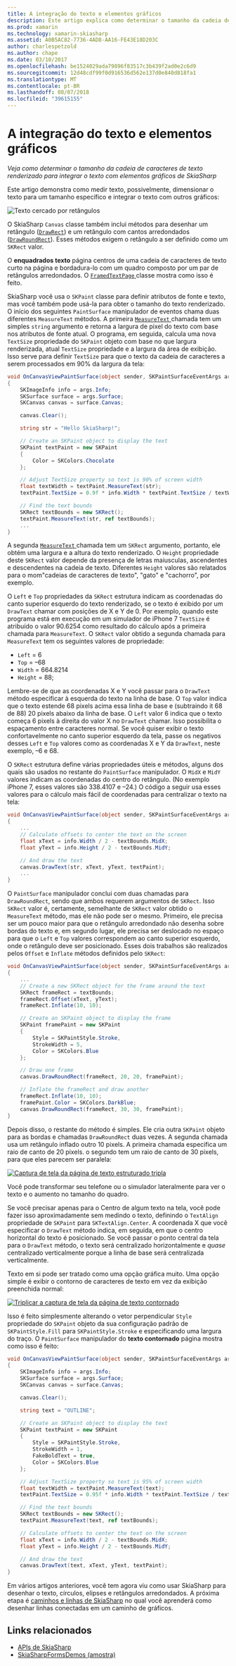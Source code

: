 ```yaml
---
title: A integração do texto e elementos gráficos
description: Este artigo explica como determinar o tamanho da cadeia de caracteres do texto renderizado para integrar o texto com elementos gráficos de SkiaSharp em aplicativos xamarin. Forms e demonstra isso com o código de exemplo.
ms.prod: xamarin
ms.technology: xamarin-skiasharp
ms.assetid: A0B5AC82-7736-4AD8-AA16-FE43E18D203C
author: charlespetzold
ms.author: chape
ms.date: 03/10/2017
ms.openlocfilehash: be1524029ada79896f83517c3b439f2ad0e2c6d9
ms.sourcegitcommit: 12d48cdf99f0d916536d562e137d0e840d818fa1
ms.translationtype: MT
ms.contentlocale: pt-BR
ms.lasthandoff: 08/07/2018
ms.locfileid: "39615155"
---
```

# <a name="integrating-text-and-graphics"></a>A integração do texto e elementos gráficos

_Veja como determinar o tamanho da cadeia de caracteres de texto renderizado para integrar o texto com elementos gráficos de SkiaSharp_

Este artigo demonstra como medir texto, possivelmente, dimensionar o texto para um tamanho específico e integrar o texto com outros gráficos:

![](text-images/textandgraphicsexample.png "Texto cercado por retângulos")

O SkiaSharp `Canvas` classe também inclui métodos para desenhar um retângulo ([`DrawRect`](https://developer.xamarin.com/api/member/SkiaSharp.SKCanvas.DrawRect/p/SkiaSharp.SKRect/SkiaSharp.SKPaint/)) e um retângulo com cantos arredondados ([`DrawRoundRect`](https://developer.xamarin.com/api/member/SkiaSharp.SKCanvas.DrawRoundRect/p/SkiaSharp.SKRect/System.Single/System.Single/SkiaSharp.SKPaint/)). Esses métodos exigem o retângulo a ser definido como um `SKRect` valor.

O **enquadrados texto** página centros de uma cadeia de caracteres de texto curto na página e bordadura-lo com um quadro composto por um par de retângulos arredondados. O [ `FramedTextPage` ](https://github.com/xamarin/xamarin-forms-samples/blob/master/SkiaSharpForms/Demos/Demos/SkiaSharpFormsDemos/Basics/FramedTextPage.cs) classe mostra como isso é feito.

SkiaSharp você usa o `SKPaint` classe para definir atributos de fonte e texto, mas você também pode usá-la para obter o tamanho do texto renderizado. O início dos seguintes `PaintSurface` manipulador de eventos chama duas diferentes `MeasureText` métodos. A primeira [ `MeasureText` ](https://developer.xamarin.com/api/member/SkiaSharp.SKPaint.MeasureText/p/System.String/) chamada tem um simples `string` argumento e retorna a largura de pixel do texto com base nos atributos de fonte atual. O programa, em seguida, calcula uma nova `TextSize` propriedade do `SKPaint` objeto com base no que largura renderizada, atual `TextSize` propriedade e a largura da área de exibição. Isso serve para definir `TextSize` para que o texto da cadeia de caracteres a serem processados em 90% da largura da tela:

```csharp
void OnCanvasViewPaintSurface(object sender, SKPaintSurfaceEventArgs args)
{
    SKImageInfo info = args.Info;
    SKSurface surface = args.Surface;
    SKCanvas canvas = surface.Canvas;

    canvas.Clear();

    string str = "Hello SkiaSharp!";

    // Create an SKPaint object to display the text
    SKPaint textPaint = new SKPaint
    {
        Color = SKColors.Chocolate
    };

    // Adjust TextSize property so text is 90% of screen width
    float textWidth = textPaint.MeasureText(str);
    textPaint.TextSize = 0.9f * info.Width * textPaint.TextSize / textWidth;

    // Find the text bounds
    SKRect textBounds = new SKRect();
    textPaint.MeasureText(str, ref textBounds);
    ...
}
```

A segunda [ `MeasureText` ](https://developer.xamarin.com/api/member/SkiaSharp.SKPaint.MeasureText/p/System.String/SkiaSharp.SKRect@/) chamada tem um `SKRect` argumento, portanto, ele obtém uma largura e a altura do texto renderizado. O `Height` propriedade deste `SKRect` valor depende da presença de letras maiusculas, ascendentes e descendentes na cadeia de texto. Diferentes `Height` valores são relatados para o mom"cadeias de caracteres de texto", "gato" e "cachorro", por exemplo.

O `Left` e `Top` propriedades da `SKRect` estrutura indicam as coordenadas do canto superior esquerdo do texto renderizado, se o texto é exibido por um `DrawText` chamar com posições de X e Y de 0. Por exemplo, quando este programa está em execução em um simulador de iPhone 7 `TextSize` é atribuído o valor 90.6254 como resultado do cálculo após a primeira chamada para `MeasureText`. O `SKRect` valor obtido a segunda chamada para `MeasureText` tem os seguintes valores de propriedade:

- `Left` = 6
- `Top` = &ndash;68
- `Width` = 664.8214
- `Height` = 88;

Lembre-se de que as coordenadas X e Y você passar para o `DrawText` método especificar à esquerda do texto na linha de base. O `Top` valor indica que o texto estende 68 pixels acima essa linha de base e (subtraindo it 68 de 88) 20 pixels abaixo da linha de base. O `Left` valor 6 indica que o texto começa 6 pixels à direita do valor X no `DrawText` chamar. Isso possibilita o espaçamento entre caracteres normal. Se você quiser exibir o texto confortavelmente no canto superior esquerdo da tela, passe os negativos desses `Left` e `Top` valores como as coordenadas X e Y da `DrawText`, neste exemplo, &ndash;6 e 68.

O `SKRect` estrutura define várias propriedades úteis e métodos, alguns dos quais são usados no restante do `PaintSurface` manipulador. O `MidX` e `MidY` valores indicam as coordenadas do centro do retângulo. (No exemplo iPhone 7, esses valores são 338.4107 e &ndash;24.) O código a seguir usa esses valores para o cálculo mais fácil de coordenadas para centralizar o texto na tela:

```csharp
void OnCanvasViewPaintSurface(object sender, SKPaintSurfaceEventArgs args)
{
    ...
    // Calculate offsets to center the text on the screen
    float xText = info.Width / 2 - textBounds.MidX;
    float yText = info.Height / 2 - textBounds.MidY;

    // And draw the text
    canvas.DrawText(str, xText, yText, textPaint);
    ...
}
```

O `PaintSurface` manipulador conclui com duas chamadas para `DrawRoundRect`, sendo que ambos requerem argumentos de `SKRect`. Isso `SKRect` valor é, certamente, semelhante de `SKRect` valor obtido o `MeasureText` método, mas ele não pode ser o mesmo. Primeiro, ele precisa ser um pouco maior para que o retângulo arredondado não desenha sobre bordas do texto e, em segundo lugar, ele precisa ser deslocado no espaço para que o `Left` e `Top` valores correspondem ao canto superior esquerdo, onde o retângulo deve ser posicionado. Esses dois trabalhos são realizados pelos `Offset` e `Inflate` métodos definidos pelo `SKRect`:

```csharp
void OnCanvasViewPaintSurface(object sender, SKPaintSurfaceEventArgs args)
{
    ...
    // Create a new SKRect object for the frame around the text
    SKRect frameRect = textBounds;
    frameRect.Offset(xText, yText);
    frameRect.Inflate(10, 10);

    // Create an SKPaint object to display the frame
    SKPaint framePaint = new SKPaint
    {
        Style = SKPaintStyle.Stroke,
        StrokeWidth = 5,
        Color = SKColors.Blue
    };

    // Draw one frame
    canvas.DrawRoundRect(frameRect, 20, 20, framePaint);

    // Inflate the frameRect and draw another
    frameRect.Inflate(10, 10);
    framePaint.Color = SKColors.DarkBlue;
    canvas.DrawRoundRect(frameRect, 30, 30, framePaint);
}
```

Depois disso, o restante do método é simples. Ele cria outra `SKPaint` objeto para as bordas e chamadas `DrawRoundRect` duas vezes. A segunda chamada usa um retângulo inflado outro 10 pixels. A primeira chamada especifica um raio de canto de 20 pixels. o segundo tem um raio de canto de 30 pixels, para que eles parecem ser paralela:

 [![](text-images/framedtext-small.png "Captura de tela da página de texto estruturado tripla")](text-images/framedtext-large.png#lightbox "tripla captura de tela da página de texto estruturado")

Você pode transformar seu telefone ou o simulador lateralmente para ver o texto e o aumento no tamanho do quadro.

Se você precisar apenas para o Centro de algum texto na tela, você pode fazer isso aproximadamente sem medindo o texto, definindo o `TextAlign` propriedade de `SKPaint` para `SKTextAlign.Center`. A coordenada X que você especificar o `DrawText` método indica, em seguida, em que o centro horizontal do texto é posicionado. Se você passar o ponto central da tela para o `DrawText` método, o texto será centralizado horizontalmente e *quase* centralizado verticalmente porque a linha de base será centralizada verticalmente.

Texto em si pode ser tratado como uma opção gráfica muito. Uma opção simple é exibir o contorno de caracteres de texto em vez da exibição preenchida normal:

[![](text-images/outlinedtext-small.png "Triplicar a captura de tela da página de texto contornado")](text-images/outlinedtext-large.png#lightbox "triplicar a captura de tela da página de texto contornado")

Isso é feito simplesmente alterando o vetor perpendicular `Style` propriedade do `SKPaint` objeto da sua configuração padrão de `SKPaintStyle.Fill` para `SKPaintStyle.Stroke` e especificando uma largura do traço. O `PaintSurface` manipulador do **texto contornado** página mostra como isso é feito:

```csharp
void OnCanvasViewPaintSurface(object sender, SKPaintSurfaceEventArgs args)
{
    SKImageInfo info = args.Info;
    SKSurface surface = args.Surface;
    SKCanvas canvas = surface.Canvas;

    canvas.Clear();

    string text = "OUTLINE";

    // Create an SKPaint object to display the text
    SKPaint textPaint = new SKPaint
    {
        Style = SKPaintStyle.Stroke,
        StrokeWidth = 1,
        FakeBoldText = true,
        Color = SKColors.Blue
    };

    // Adjust TextSize property so text is 95% of screen width
    float textWidth = textPaint.MeasureText(text);
    textPaint.TextSize = 0.95f * info.Width * textPaint.TextSize / textWidth;

    // Find the text bounds
    SKRect textBounds = new SKRect();
    textPaint.MeasureText(text, ref textBounds);

    // Calculate offsets to center the text on the screen
    float xText = info.Width / 2 - textBounds.MidX;
    float yText = info.Height / 2 - textBounds.MidY;

    // And draw the text
    canvas.DrawText(text, xText, yText, textPaint);
}
```

 Em vários artigos anteriores, você tem agora viu como usar SkiaSharp para desenhar o texto, círculos, elipses e retângulos arredondados. A próxima etapa é [caminhos e linhas de SkiaSharp](~/xamarin-forms/user-interface/graphics/skiasharp/paths/paths.md) no qual você aprenderá como desenhar linhas conectadas em um caminho de gráficos.


## <a name="related-links"></a>Links relacionados

- [APIs de SkiaSharp](https://developer.xamarin.com/api/root/SkiaSharp/)
- [SkiaSharpFormsDemos (amostra)](https://developer.xamarin.com/samples/xamarin-forms/SkiaSharpForms/Demos/)
